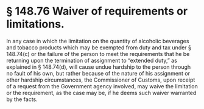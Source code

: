 # § 148.76   Waiver of requirements or limitations.

In any case in which the limitation on the quantity of alcoholic beverages and tobacco products which may be exempted from duty and tax under § 148.74(c) or the failure of the person to meet the requirements that he be returning upon the termination of assignment to “extended duty,” as explained in § 148.74(d), will cause undue hardship to the person through no fault of his own, but rather because of the nature of his assignment or other hardship circumstances, the Commissioner of Customs, upon receipt of a request from the Government agency involved, may waive the limitation or the requirement, as the case may be, if he deems such waiver warranted by the facts. 




